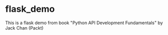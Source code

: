 # flask_demo

This is a flask demo from book "Python API Development Fundamentals" by Jack Chan (Packt)